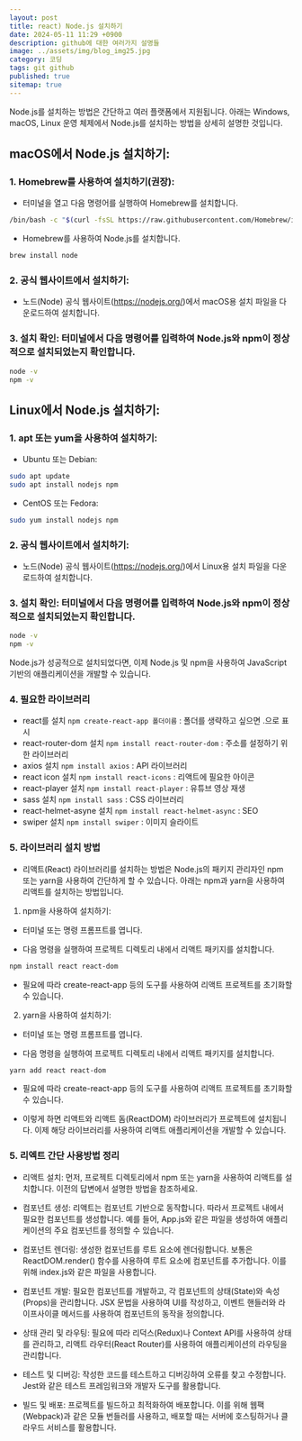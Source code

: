 ```yaml
---
layout: post
title: react) Node.js 설치하기
date: 2024-05-11 11:29 +0900
description: github에 대한 여러가지 설명들
image: ../assets/img/blog_img25.jpg
category: 코딩
tags: git github
published: true
sitemap: true
---
```


Node.js를 설치하는 방법은 간단하고 여러 플랫폼에서 지원됩니다. 아래는 Windows, macOS, Linux 운영 체제에서 Node.js를 설치하는 방법을 상세히 설명한 것입니다.

## macOS에서 Node.js 설치하기:
### 1. Homebrew를 사용하여 설치하기(권장):

- 터미널을 열고 다음 명령어를 실행하여 Homebrew를 설치합니다.

````bash
/bin/bash -c "$(curl -fsSL https://raw.githubusercontent.com/Homebrew/install/HEAD/install.sh)"
````

- Homebrew를 사용하여 Node.js를 설치합니다.

````bash
brew install node
````

### 2. 공식 웹사이트에서 설치하기:

- 노드(Node) 공식 웹사이트(https://nodejs.org/)에서 macOS용 설치 파일을 다운로드하여 설치합니다.

### 3. 설치 확인: 터미널에서 다음 명령어를 입력하여 Node.js와 npm이 정상적으로 설치되었는지 확인합니다.

````bash
node -v
npm -v
````

## Linux에서 Node.js 설치하기:
### 1. apt 또는 yum을 사용하여 설치하기:

- Ubuntu 또는 Debian:

````bash
sudo apt update
sudo apt install nodejs npm
````

- CentOS 또는 Fedora:

````bash
sudo yum install nodejs npm
````
### 2. 공식 웹사이트에서 설치하기:

- 노드(Node) 공식 웹사이트(https://nodejs.org/)에서 Linux용 설치 파일을 다운로드하여 설치합니다.

### 3. 설치 확인: 터미널에서 다음 명령어를 입력하여 Node.js와 npm이 정상적으로 설치되었는지 확인합니다.

````bash
node -v
npm -v
````

Node.js가 성공적으로 설치되었다면, 이제 Node.js 및 npm을 사용하여 JavaScript 기반의 애플리케이션을 개발할 수 있습니다.

### 4. 필요한 라이브러리
- react를 설치 `npm create-react-app 폴더이름` : 폴더를 생략하고 싶으면 .으로 표시
- react-router-dom 설치 `npm install react-router-dom` : 주소를 설정하기 위한 라이브러리
- axios 설치 `npm install axios` : API 라이브러리
- react icon 설치 `npm install react-icons` : 리액트에 필요한 아이콘 
- react-player 설치 `npm install react-player` : 유튜브 영상 재생
- sass 설치 `npm install sass` : CSS 라이브러리
- react-helmet-asyne 설치 `npm install react-helmet-async` : SEO
- swiper 설치 `npm install swiper` : 이미지 슬라이트


### 5. 라이브러리 설치 방법
- 리액트(React) 라이브러리를 설치하는 방법은 Node.js의 패키지 관리자인 npm 또는 yarn을 사용하여 간단하게 할 수 있습니다. 아래는 npm과 yarn을 사용하여 리액트를 설치하는 방법입니다.

1. npm을 사용하여 설치하기:
- 터미널 또는 명령 프롬프트를 엽니다.

- 다음 명령을 실행하여 프로젝트 디렉토리 내에서 리액트 패키지를 설치합니다.

````bash
npm install react react-dom
````

- 필요에 따라 create-react-app 등의 도구를 사용하여 리액트 프로젝트를 초기화할 수 있습니다.

2. yarn을 사용하여 설치하기:
- 터미널 또는 명령 프롬프트를 엽니다.

- 다음 명령을 실행하여 프로젝트 디렉토리 내에서 리액트 패키지를 설치합니다.

````bash
yarn add react react-dom
````

- 필요에 따라 create-react-app 등의 도구를 사용하여 리액트 프로젝트를 초기화할 수 있습니다.

- 이렇게 하면 리액트와 리액트 돔(ReactDOM) 라이브러리가 프로젝트에 설치됩니다. 이제 해당 라이브러리를 사용하여 리액트 애플리케이션을 개발할 수 있습니다.

### 5. 리엑트 간단 사용방법 정리
- 리액트 설치: 먼저, 프로젝트 디렉토리에서 npm 또는 yarn을 사용하여 리액트를 설치합니다. 이전의 답변에서 설명한 방법을 참조하세요.

- 컴포넌트 생성: 리액트는 컴포넌트 기반으로 동작합니다. 따라서 프로젝트 내에서 필요한 컴포넌트를 생성합니다. 예를 들어, App.js와 같은 파일을 생성하여 애플리케이션의 주요 컴포넌트를 정의할 수 있습니다.

- 컴포넌트 렌더링: 생성한 컴포넌트를 루트 요소에 렌더링합니다. 보통은 ReactDOM.render() 함수를 사용하여 루트 요소에 컴포넌트를 추가합니다. 이를 위해 index.js와 같은 파일을 사용합니다.

- 컴포넌트 개발: 필요한 컴포넌트를 개발하고, 각 컴포넌트의 상태(State)와 속성(Props)을 관리합니다. JSX 문법을 사용하여 UI를 작성하고, 이벤트 핸들러와 라이프사이클 메서드를 사용하여 컴포넌트의 동작을 정의합니다.

- 상태 관리 및 라우팅: 필요에 따라 리덕스(Redux)나 Context API를 사용하여 상태를 관리하고, 리액트 라우터(React Router)를 사용하여 애플리케이션의 라우팅을 관리합니다.

- 테스트 및 디버깅: 작성한 코드를 테스트하고 디버깅하여 오류를 찾고 수정합니다. Jest와 같은 테스트 프레임워크와 개발자 도구를 활용합니다.

- 빌드 및 배포: 프로젝트를 빌드하고 최적화하여 배포합니다. 이를 위해 웹팩(Webpack)과 같은 모듈 번들러를 사용하고, 배포할 때는 서버에 호스팅하거나 클라우드 서비스를 활용합니다.




